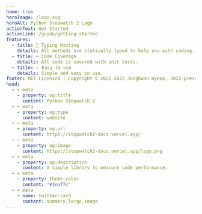 ```yaml
---
home: true
heroImage: /logo.svg
heroAlt: Python Stopwatch 2 Logo
actionText: Get Started
actionLink: /guide/getting-started
features:
  - title: 🤔 Typing Hinting
    details: All methods are statically typed to help you with coding.
  - title: ☂️ Code Coverage
    details: All code is covered with unit tests.
  - title: 💡 Easy to use
    details: Simple and easy to use.
footer: MIT Licensed | Copyright © 2021-2022 Jonghwan Hyeon, 2022-present Rafael
head:
  - - meta
    - property: og:title
      content: Python Stopwatch 2
  - - meta
    - property: og:type
      content: website
  - - meta
    - property: og:url
      content: https://stopwatch2-docs.vercel.app/
  - - meta
    - property: og:image
      content: https://stopwatch2-docs.vercel.app/logo.png
  - - meta
    - property: og:description
      content: A simple library to measure code performance.
  - - meta
    - property: theme-color
      content: "#3eaf7c"
  - - meta
    - name: twitter:card
      content: summary_large_image
---
```

